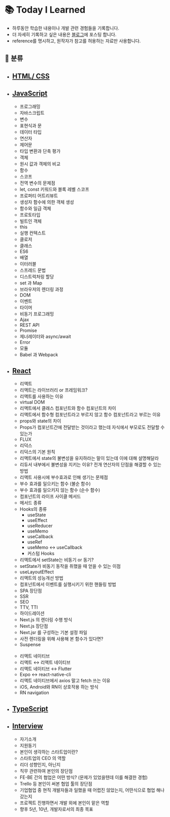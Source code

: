 # 📚 Today I Learned

- 하루동안 학습한 내용이나 개발 관련 경험들을 기록합니다.
- 더 자세히 기록하고 싶은 내용은 <a href="https://bboyooning.tistory.com/">블로그</a>에 포스팅 합니다.
- reference를 명시하고, 원작자가 참고를 허용하는 자료만 사용합니다.

## 📂 분류

- ## <a href="./html_css.md">HTML/ CSS</a>
- ## <a href="./js.md">JavaScript</a>
  - 프로그래밍
  - 자바스크립트
  - 변수
  - 표현식과 문
  - 데이터 타입
  - 연산자
  - 제어문
  - 타입 변환과 단축 평가
  - 객체
  - 원시 값과 객체의 비교
  - 함수
  - 스코프
  - 전역 변수의 문제점
  - let, const 키워드와 블록 레벨 스코프
  - 프로퍼티 어트리뷰트
  - 생성자 함수에 의한 객체 생성
  - 함수와 일급 객체
  - 프로토타입
  - 빌트인 객체
  - this
  - 실행 컨텍스트
  - 클로저
  - 클래스
  - ES6
  - 배열
  - 이터러블
  - 스프레드 문법
  - 디스트럭처링 할당
  - set 과 Map
  - 브라우저의 렌더링 과정
  - DOM
  - 이벤트
  - 타이머
  - 비동기 프로그래밍
  - Ajax
  - REST API
  - Promise
  - 제너레이터와 async/await
  - Error
  - 모듈
  - Babel 과 Webpack
- ## <a href="./react.md">React</a>

  - 리액트
  - 리액트는 라이브러리 or 프레임워크?
  - 리액트를 사용하는 이유
  - virtual DOM
  - 리액트에서 클래스 컴포넌트와 함수 컴포넌트의 차이
  - 리액트에서 함수형 컴포넌트라고 부르지 않고 함수 컴포넌트라고 부르는 이유
  - props와 state의 차이
  - Props가 컴포넌트간에 전달받는 것이라고 했는데 자식에서 부모로도 전달할 수 있는가
  - FLUX
  - 리덕스
  - 리덕스의 기본 원칙
  - 리액트에서 state의 불변성을 유지하라는 말이 있는데 이에 대해 설명해달라
  - 리듀서 내부에서 불변성을 지키는 이유? 전개 연산자의 단점을 해결할 수 있는 방법
  - 리액트 사용시에 부수효과로 인해 생기는 문제점
  - 부수 효과를 일으키는 함수 (불순 함수)
  - 부수 효과를 일으키지 않는 함수 (순수 함수)
  - 컴포넌트의 라이프 사이클 메서드
  - 메서드 종류
  - Hooks의 종류
    - useState
    - useEffect
    - useReducer
    - useMemo
    - useCallback
    - useRef
    - useMemo ↔️ useCallback
    - 커스텀 Hooks
  - 리액트에서 setState는 비동기 or 동기?
  - setState가 비동기 동작을 취했을 때 얻을 수 있는 이점
  - useLayoutEffect
  - 리액트의 성능개선 방법
  - 컴포넌트에서 이벤트를 실행시키기 위한 핸들링 방법
  - SPA 장단점
  - SSR
  - SEO
  - TTV, TTI
  - 하이드레이션
  - Next.js 의 렌더링 수행 방식
  - Next.js 장단점
  - Next.jsr 를 구성하는 기본 설정 파일
  - 사전 렌더링을 위해 사용해 본 함수가 있다면?
  - Suspense

  <br>

  - 리액트 네이티브
  - 리액트 ↔️ 리액트 네이티브
  - 리액트 네이티브 ↔️ Flutter
  - Expo ↔️ react-native-cli
  - 리액트 네이티브에서 axios 말고 fetch 쓰는 이유
  - iOS, Android와 RN이 상호작용 하는 방식
  - RN navigation

- ## <a href="./ts.md">TypeScript</a>
- ## <a href="./interview.md">Interview</a>
  - 자기소개
  - 지원동기
  - 본인이 생각하는 스타트업이란?
  - 스타트업의 CEO 의 역할
  - 리더 성향인지, 아닌지
  - 직무 관련하여 본인의 장단점
  - FE-BE 간의 협업은 어떤 방식? (문제가 있었을텐데 이를 해결한 경험)
  - Trello 등 본인이 써본 협업 툴의 장단점
  - 기업협업 중 현직 개발자들과 일했을 때 어렵진 않았는지, 어떤식으로 협업 해나갔는지
  - 프로젝트 진행하면서 개발 외에 본인이 맡은 역할
  - 향후 5년, 10년, 개발자로서의 최종 목표

